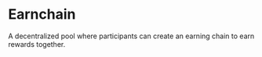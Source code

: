 # Earnchain

A decentralized pool where participants can create an earning chain to earn rewards together.